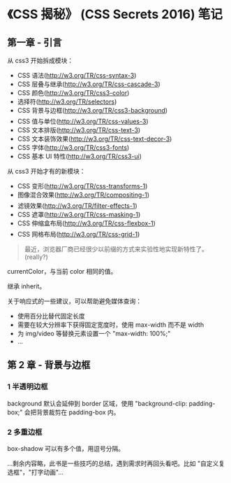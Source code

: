 # 《CSS 揭秘》 (CSS Secrets 2016) 笔记

## 第一章 - 引言

从 css3 开始拆成模块：

- CSS 语法(http://w3.org/TR/css-syntax-3)
- CSS 层叠与继承(http://w3.org/TR/css-cascade-3)
- CSS 颜色(http://w3.org/TR/css3-color)
- 选择符(http://w3.org/TR/selectors)
- CSS 背景与边框(http://w3.org/TR/css3-background) 
- CSS 值与单位(http://w3.org/TR/css-values-3)
- CSS 文本排版(http://w3.org/TR/css-text-3)
- CSS 文本装饰效果(http://w3.org/TR/css-text-decor-3)
- CSS 字体(http://w3.org/TR/css3-fonts)
- CSS 基本 UI 特性(http://w3.org/TR/css3-ui)

从 css3 开始才有的新模块：

- CSS 变形(http://w3.org/TR/css-transforms-1)
- 图像混合效果(http://w3.org/TR/compositing-1) 
- 滤镜效果(http://w3.org/TR/filter-effects-1)
- CSS 遮罩(http://w3.org/TR/css-masking-1)
- CSS 伸缩盒布局(http://w3.org/TR/css-flexbox-1) 
- CSS 网格布局(http://w3.org/TR/css-grid-1)

> 最近，浏览器厂商已经很少以前缀的方式来实验性地实现新特性了。(really?)

currentColor，与当前 color 相同的值。

继承 inherit。

关于响应式的一些建议，可以帮助避免媒体查询：

- 使用百分比替代固定长度
- 需要在较大分辨率下获得固定宽度时，使用 max-width 而不是 width
- 为 img/video 等替换元素设置一个 "max-width: 100%;"
- ...

## 第 2 章 - 背景与边框

### 1 半透明边框

background 默认会延伸到 border 区域，使用 "background-clip: padding-box;" 会把背景裁剪在 padding-box 内。

### 2 多重边框

box-shadow 可以有多个值，用逗号分隔。

...剩余内容略，此书是一些技巧的总结，遇到需求时再回头看吧。比如 "自定义复选框"，"打字动画"...
